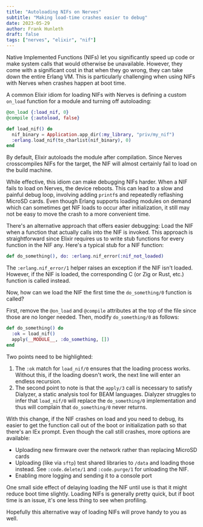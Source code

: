 ```yaml
---
title: "Autoloading NIFs on Nerves"
subtitle: "Making load-time crashes easier to debug"
date: 2023-05-29
author: Frank Hunleth
draft: false
tags: ["nerves", "elixir", "nif"]
---
```


Native Implemented Functions (NIFs) let you significantly speed up code or
make system calls that would otherwise be unavailable. However, they come with a
significant cost in that when they go wrong, they can take down the entire
Erlang VM. This is particularly challenging when using NIFs with Nerves when
crashes happen at boot time.

<!--more-->

A common Elixir idiom for loading NIFs with Nerves is defining a custom
`on_load` function for a module and turning off autoloading:

```elixir
@on_load {:load_nif, 0}
@compile {:autoload, false}

def load_nif() do
  nif_binary = Application.app_dir(:my_library, "priv/my_nif")
  :erlang.load_nif(to_charlist(nif_binary), 0)
end
```

By default, Elixir autoloads the module after compilation. Since Nerves
crosscompiles NIFs for the target, the NIF will almost certainly fail to load on
the build machine.

While effective, this idiom can make debugging NIFs harder. When a NIF fails to
load on Nerves, the device reboots. This can lead to a slow and painful debug
loop, involving adding `printf`s and repeatedly reflashing MicroSD cards. Even
though Erlang supports loading modules on demand which can sometimes get NIF
loads to occur after initialization, it still may not be easy to move the crash
to a more convenient time.

There's an alternative approach that offers easier debugging: Load the NIF when
a function that actually calls into the NIF is invoked. This approach is
straightforward since Elixir requires us to write stub functions for every
function in the NIF any. Here's a typical stub for a NIF function:

```elixir
def do_something(), do: :erlang.nif_error(:nif_not_loaded)
```

The `:erlang.nif_error/1` helper raises an exception if the NIF isn't loaded.
However, if the NIF is loaded, the corresponding C (or Zig or Rust, etc.)
function is called instead.

Now, how can we load the NIF the first time the `do_something/0` function is
called?

First, remove the `@on_load` and `@compile` attributes at the top of the file
since those are no longer needed. Then, modify `do_something/0` as follows:

```elixir
def do_something() do
  :ok = load_nif()
  apply(__MODULE__, :do_something, [])
end
```

Two points need to be highlighted:

1. The `:ok` match for `load_nif/0` ensures that the loading process works.
   Without this, if the loading doesn't work, the next line will enter an
   endless recursion.
2. The second point to note is that the `apply/3` call is necessary to satisfy
   Dialyzer, a static analysis tool for BEAM languages. Dialyzer struggles to
   infer that `load_nif/0` will replace the `do_something/0` implementation and
   thus will complain that `do_something/0` never returns.

With this change, if the NIF crashes on load and you need to debug, its easier
to get the function call out of the boot or initialization path so that there's
an IEx prompt. Even though the call still crashes, more options are available:

* Uploading new firmware over the network rather than replacing MicroSD cards
* Uploading (like via `sftp`) test shared libraries to `/data` and loading those
  instead. See `:code.delete/1` and `:code.purge/1` for unloading the NIF.
* Enabling more logging and sending it to a console port

One small side effect of delaying loading the NIF until use is that it might
reduce boot time slightly. Loading NIFs is generally pretty quick, but if boot
time is an issue, it's one less thing to see when profiling.

Hopefully this alternative way of loading NIFs will prove handy to you as well.

